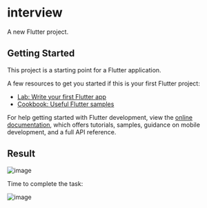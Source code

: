 # interview

A new Flutter project.

## Getting Started

This project is a starting point for a Flutter application.

A few resources to get you started if this is your first Flutter project:

- [Lab: Write your first Flutter app](https://docs.flutter.dev/get-started/codelab)
- [Cookbook: Useful Flutter samples](https://docs.flutter.dev/cookbook)

For help getting started with Flutter development, view the
[online documentation](https://docs.flutter.dev/), which offers tutorials,
samples, guidance on mobile development, and a full API reference.


## Result
![image](https://github.com/user-attachments/assets/e751429b-886a-4db1-a58d-3ecbd8a68968)

Time to complete the task:

![image](https://github.com/user-attachments/assets/c0988f6e-7ae5-4599-950f-229903dd8940)
